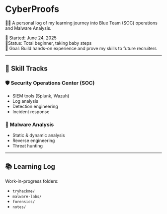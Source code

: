 # CyberProofs

👩‍💻 A personal log of my learning journey into Blue Team (SOC) operations and Malware Analysis.

🎯 Started: June 24, 2025  
📍Status: Total beginner, taking baby steps  
🧠 Goal: Build hands-on experience and prove my skills to future recruiters

---

## 🧱 Skill Tracks

### 🛡️ Security Operations Center (SOC)
- SIEM tools (Splunk, Wazuh)
- Log analysis
- Detection engineering
- Incident response

### 🐛 Malware Analysis
- Static & dynamic analysis
- Reverse engineering
- Threat hunting

---

## 📚 Learning Log

Work-in-progress folders:
- `tryhackme/`
- `malware-labs/`
- `forensics/`
- `notes/`
